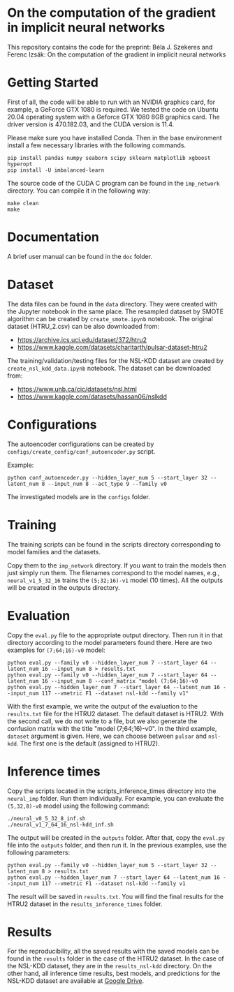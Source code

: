 # On the computation of the gradient in implicit neural networks

This repository contains the code for the preprint:
Béla J. Szekeres and Ferenc Izsák: On the computation of the gradient in
implicit neural networks

# Getting Started

First of all, 
the code will be able to run with an NVIDIA graphics card, for example, a GeForce GTX 1080 is required. We tested the code on Ubuntu 20.04 operating system with a Geforce GTX 1080 8GB graphics card. The driver version is 470.182.03, and the CUDA version is 11.4.

Please make sure you have installed Conda. Then in the base environment install a few necessary libraries with the following commands.
```
pip install pandas numpy seaborn scipy sklearn matplotlib xgboost hyperopt 
pip install -U imbalanced-learn
```

The source code of the CUDA C program can be found in the `imp_network` directory.
You can compile it in the following way:
```
make clean
make
```

# Documentation
A brief user manual can be found in the `doc` folder.

# Dataset
The data files can be found in the `data` directory.
They were created with the Jupyter notebook in the same place.
The resampled dataset by SMOTE algorithm can be created by `create_smote.ipynb` notebook.
The original dataset (HTRU_2.csv) can be also downloaded from:

* https://archive.ics.uci.edu/dataset/372/htru2 
* https://www.kaggle.com/datasets/charitarth/pulsar-dataset-htru2

The training/validation/testing files for the NSL-KDD dataset are created by `create_nsl_kdd_data.ipynb` notebook.
The dataset can be downloaded from:

* https://www.unb.ca/cic/datasets/nsl.html
* https://www.kaggle.com/datasets/hassan06/nslkdd


# Configurations
The autoencoder configurations can be created by `configs/create_config/conf_autoencoder.py` script.

Example:
```
python conf_autoencoder.py --hidden_layer_num 5 --start_layer 32 --latent_num 8 --input_num 8 --act_type 9 --family v0
```

The investigated models are in the `configs` folder.

# Training
The training scripts can be found in the scripts directory 
corresponding to model families and the datasets.

Copy them to the `imp_network` directory.
If you want to train the models then just simply run them.
The filenames correspond to the model names, e.g.,
`neural_v1_5_32_16` trains the `(5;32;16)-v1` model (10 times).
All the outputs will be created in the outputs directory.

# Evaluation
Copy the `eval.py` file to the appropriate output directory. Then run it in that directory according to the model parameters found there. Here are two examples for `(7;64;16)-v0` model:

```
python eval.py --family v0 --hidden_layer_num 7 --start_layer 64 --latent_num 16 --input_num 8 > results.txt
python eval.py --family v0 --hidden_layer_num 7 --start_layer 64 --latent_num 16 --input_num 8 --conf_matrix "model (7;64;16)-v0
python eval.py --hidden_layer_num 7 --start_layer 64 --latent_num 16 --input_num 117 --vmetric F1 --dataset nsl-kdd --family v1"
```
With the first example, we write the output of the evaluation to the `results.txt` file for the HTRU2 dataset. The default dataset is HTRU2. With the second call, we do not write to a file, but we also generate the confusion matrix with the title "model (7;64;16)-v0".
In the third example, `dataset` argument is given. Here, we can choose between `pulsar` and `nsl-kdd`. The first one is the default (assigned to HTRU2).

# Inference times
Copy the scripts located in the scripts_inference_times directory into the `neural_imp` folder. Run them individually. For example, you can evaluate the `(5,32,8)-v0` model using the following command:

```
./neural_v0_5_32_8_inf.sh
./neural_v1_7_64_16_nsl-kdd_inf.sh
```
The output will be created in the `outputs` folder. After that, copy the `eval.py` file into the `outputs` folder, and then run it. In the previous examples, use the following parameters:
```
python eval.py --family v0 --hidden_layer_num 5 --start_layer 32 --latent_num 8 > results.txt
python eval.py --hidden_layer_num 7 --start_layer 64 --latent_num 16 --input_num 117 --vmetric F1 --dataset nsl-kdd --family v1
```
The result will be saved in `results.txt`. You will find the final results  for the HTRU2 dataset in the `results_inference_times` folder.

# Results
For the reproducibility, all the saved results with the saved models can be found in the `results` folder in the case of the HTRU2 dataset.
In the case of the NSL-KDD dataset, they are in the `results_nsl-kdd` directory.
On the other hand, all inference time results, best models, and predictions for the NSL-KDD dataset are available at [Google Drive](https://drive.google.com/drive/folders/1aO-cc4ESeyfuXWKX0u_2KxPf-FJJhePX?usp=sharing).
